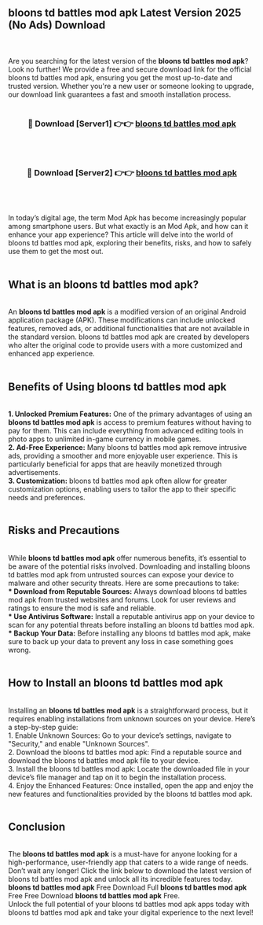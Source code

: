 ## bloons td battles mod apk Latest Version 2025 (No Ads) Download
<br><br>
Are you searching for the latest version of the <strong>bloons td battles mod apk</strong>? Look no further! We provide a free and secure download link for the official bloons td battles mod apk, ensuring you get the most up-to-date and trusted version. Whether you're a new user or someone looking to upgrade, our download link guarantees a fast and smooth installation process.
<br>
<br>
<div align="center">
<h3>🔴 Download [Server1] 👉👉 <a href="https://modyolo.store/bloons_td_battles_mod_apk">bloons td battles mod apk</a></h3><br>
<br>
<h3>🔴 Download [Server2] 👉👉 <a href="https://modyolo.store/bloons_td_battles_mod_apk">bloons td battles mod apk</a></h3><br>
</div>
<br>
<br>
In today’s digital age, the term Mod Apk has become increasingly popular among smartphone users. But what exactly is an Mod Apk, and how can it enhance your app experience? This article will delve into the world of bloons td battles mod apk, exploring their benefits, risks, and how to safely use them to get the most out.
<br>
<br>
<h2>What is an bloons td battles mod apk?</h2>
<br>
An <strong>bloons td battles mod apk</strong> is a modified version of an original Android application package (APK). These modifications can include unlocked features, removed ads, or additional functionalities that are not available in the standard version. bloons td battles mod apk are created by developers who alter the original code to provide users with a more customized and enhanced app experience.
<br>
<br>
<h2>Benefits of Using bloons td battles mod apk</h2>
<br>
<strong> 1. Unlocked Premium Features:</strong> One of the primary advantages of using an <strong>bloons td battles mod apk</strong> is access to premium features without having to pay for them. This can include everything from advanced editing tools in photo apps to unlimited in-game currency in mobile games.
<br>
<strong> 2. Ad-Free Experience:</strong> Many bloons td battles mod apk remove intrusive ads, providing a smoother and more enjoyable user experience. This is particularly beneficial for apps that are heavily monetized through advertisements.
<br>
<strong> 3. Customization:</strong> bloons td battles mod apk often allow for greater customization options, enabling users to tailor the app to their specific needs and preferences.
<br>
<br>
<h2>Risks and Precautions</h2>
<br>
While <strong>bloons td battles mod apk</strong> offer numerous benefits, it’s essential to be aware of the potential risks involved. Downloading and installing bloons td battles mod apk from untrusted sources can expose your device to malware and other security threats. Here are some precautions to take:
<br>
<strong> * Download from Reputable Sources:</strong> Always download bloons td battles mod apk from trusted websites and forums. Look for user reviews and ratings to ensure the mod is safe and reliable.
<br>
<strong> * Use Antivirus Software:</strong> Install a reputable antivirus app on your device to scan for any potential threats before installing an bloons td battles mod apk.
<br>
<strong> * Backup Your Data:</strong> Before installing any bloons td battles mod apk, make sure to back up your data to prevent any loss in case something goes wrong.
<br>
<br>
<h2>How to Install an bloons td battles mod apk</h2>
<br>
Installing an <strong>bloons td battles mod apk</strong> is a straightforward process, but it requires enabling installations from unknown sources on your device. Here’s a step-by-step guide:
<br>
 1. Enable Unknown Sources: Go to your device’s settings, navigate to "Security," and enable "Unknown Sources".
<br>
 2. Download the bloons td battles mod apk: Find a reputable source and download the bloons td battles mod apk file to your device.
<br>
 3. Install the bloons td battles mod apk: Locate the downloaded file in your device’s file manager and tap on it to begin the installation process.
<br>
 4. Enjoy the Enhanced Features: Once installed, open the app and enjoy the new features and functionalities provided by the bloons td battles mod apk.
<br>
<br>
<h2><strong>Conclusion</strong></h2>
<br>
The <strong>bloons td battles mod apk</strong> is a must-have for anyone looking for a high-performance, user-friendly app that caters to a wide range of needs. Don’t wait any longer! Click the link below to download the latest version of bloons td battles mod apk and unlock all its incredible features today.
<br>
<strong>bloons td battles mod apk</strong> Free Download Full <strong>bloons td battles mod apk</strong> Free Free Download <strong>bloons td battles mod apk</strong> Free.
<br>
Unlock the full potential of your bloons td battles mod apk apps today with bloons td battles mod apk and take your digital experience to the next level!

